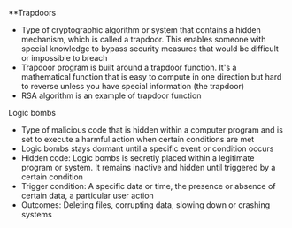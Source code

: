 **Trapdoors
- Type of cryptographic algorithm or system that contains a hidden mechanism, which is called a trapdoor. This enables someone with special knowledge to bypass security measures that would be difficult or impossible to breach
- Trapdoor program is built around a trapdoor function. It's a mathematical function that is easy to compute in one direction but hard to reverse unless you have special information (the trapdoor)
- RSA algorithm is an example of trapdoor function

Logic bombs 
- Type of malicious code that is hidden within a computer program and is set to execute a harmful action when certain conditions are met
- Logic bombs stays dormant until a specific event or condition occurs
- Hidden code: Logic bombs is secretly placed within a legitimate program or system. It remains inactive and hidden until triggered by a certain condition
- Trigger condition: A specific data or time, the presence or absence of certain data, a particular user action 
- Outcomes: Deleting files, corrupting data, slowing down or crashing systems
